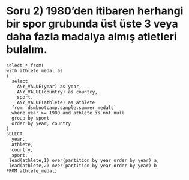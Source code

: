 # Soru 2) 1980’den itibaren herhangi bir spor grubunda üst üste 3 veya daha fazla madalya almış atletleri bulalım.

```
select * from(
with athlete_medal as
(
  select
    ANY_VALUE(year) as year,
    ANY_VALUE(country) as country,
    sport,
    ANY_VALUE(athlete) as athlete
  from `dsmbootcamp.sample.summer_medals`
  where year >= 1980 and athlete is not null
  group by sport
  order by year, country
)
SELECT
  year,
  athlete,
  country,
  sport,
 lead(athlete,1) over(partition by year order by year) a,
 lead(athlete,2) over(partition by year order by year) b
FROM athlete_medal)

```
